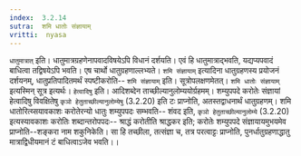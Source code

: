 ```yaml
---
index:  3.2.14
sutra:  शमि धातोः संज्ञायाम्
vritti:  nyasa
---
```


`धातुमात्रात्` इति। धातुमात्रग्रहणेनापवादविषयेऽपि विधानं दर्शयति। एवं हि धातुमात्राद्भवति, यद्यप्यपवादं बाधित्वा तद्विषयेऽपि भवति। एष चार्थो धातुग्रहणाल्लभ्यते। `शमि संज्ञायाम्` इत्यादिना धातुग्रहणस्य प्रयोजनं दर्शयनम्, धातुप्रतिपादितमर्थं स्पष्टीकरोति-- `शमि संज्ञायाम्` इति। सूत्रोपलक्षणमेतत्। `शमि धातोः संज्ञायाम्` इत्यस्मिन् सूत्र इत्यर्थः। `हेत्वादिषु` इति। आदिशब्देन ताच्छील्यानुलोम्ययोर्ग्रहमम्। शम्युपपदे करोतेः संज्ञायां हेत्वादिषु विवक्षितेषु `कृञो हेतुताच्छील्यानुलोम्येषु` (3.2.20) इति टः प्राप्नोति, अतस्तद्वाधनार्थं धातुग्रहणम्। शमि धातोरित्य्सयावकाशः करोतेरन्यो धातुः शम्युपपदः सम्भवति-- शंवद इति, `कृञो हेतुताच्छील्यानुलोम्ये` (3.2.20) इत्यस्यावकाशः करोतिः शब्दान्तरोपपदः-- श्राद्धं करोतीति श्राद्धकर इति; करोतेः शम्युपपदे संज्ञायायमुभयमेव प्राप्नोति--शङ्करा नाम शकुनिकेति। सा हि तच्छीला, तत्संज्ञा च, तत्र परत्वाट्टः प्राप्नोति, पुनर्धातुग्रहणाद्धातु मात्राद्विधीयमानं टं बाधित्वाऽजेव भवति।।

